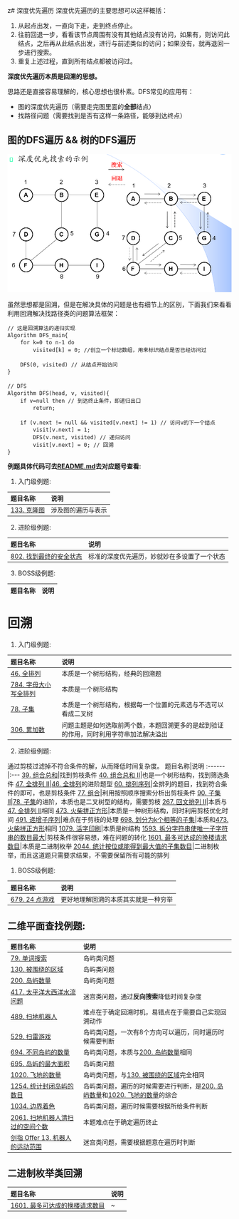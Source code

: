 z# 深度优先遍历
深度优先遍历的主要思想可以这样概括：
1. 从起点出发，一直向下走，走到终点停止。
2. 往前回退一步，看看该节点周围有没有其他结点没有访问，如果有，则访问此结点，之后再从此结点出发，进行与前述类似的访问；如果没有，就再退回一步进行搜索。
3. 重复上述过程，直到所有结点都被访问过。

**深度优先遍历本质是回溯的思想。**

思路还是直接容易理解的，核心思想也很朴素。DFS常见的应用有：
- 图的深度优先遍历（需要走完图里面的**全部**结点）
- 找路径问题（需要找到是否有这样一条路径，能够到达终点）

## 图的DFS遍历 && 树的DFS遍历
![图的DFS遍历](./images/Graph_DFS.png)  

虽然思想都是回溯，但是在解决具体的问题是也有细节上的区别，下面我们来看看利用回溯解决找路径类的问题算法框架：
```
// 这是回溯算法的递归实现
Algorithm DFS_main{
    for k=0 to n-1 do
        visited[k] = 0; //创立一个标记数组，用来标识结点是否已经访问过

    DFS(0, visited) // 从结点开始访问
}

// DFS
Algorithm DFS(head, v, visited){
    if v=null then // 到达终止条件，即递归出口
        return;

    if (v.next != null && visited[v.next] != 1) // 访问v的下一个结点
        visit[v.next] = 1;
        DFS(v.next, visited) // 递归访问
        visit[v.next] = 0; // 回溯
}
```
**例题具体代码可去[README.md](../../README.md)去对应题号查看:**
1. 入门级例题:  

题目名称|说明
:------|:---
[133. 克隆图](https://leetcode.cn/problems/clone-graph/)|涉及图的遍历与表示

2. 进阶级例题:  

题目名称|说明
:------|:---
[802. 找到最终的安全状态](https://leetcode.cn/problems/find-eventual-safe-states/)|标准的深度优先遍历，妙就妙在多设置了一个状态

3. BOSS级例题:  

题目名称|说明
:------|:---


# 回溯
1. 入门级例题:  

题目名称|说明
:------|:---
[46. 全排列](https://leetcode.cn/problems/permutations/)|本质是一个树形结构，经典的回溯题
[784. 字母大小写全排列](https://leetcode.cn/problems/letter-case-permutation/)|本质是一个树形结构
[78. 子集](https://leetcode.cn/problems/subsets/)|本质是一个树形结构，根据每一个位置的元素选与不选可以看成二叉树
[306. 累加数](https://leetcode.cn/problems/additive-number/)|问题主题是如何选取前两个数，本题回溯更多的是起到验证的作用，同时利用字符串加法解决溢出

2. 进阶级例题:  

通过剪枝过滤掉不符合条件的解，从而降低时间复杂度。
题目名称|说明
:------|:---
[39. 组合总和](https://leetcode.cn/problems/combination-sum/)|找到剪枝条件
[40. 组合总和 II](https://leetcode.cn/problems/combination-sum-ii/)|也是一个树形结构，找到筛选条件
[47. 全排列 II](https://leetcode.cn/problems/permutations-ii/)|[46. 全排列](https://leetcode.cn/problems/permutations/)的进阶题型
[60. 排列序列](https://leetcode.cn/problems/permutation-sequence/)|全排列的题目，找到符合条件的即可，也是剪枝条件
[77. 组合](https://leetcode.cn/problems/combinations/)|利用按照顺序搜索分析出剪枝条件
[90. 子集 II](https://leetcode.cn/problems/subsets-ii/)|[78. 子集](https://leetcode.cn/problems/subsets/)的进阶，本质也是二叉树型的结构，需要剪枝
[267. 回文排列 II](https://leetcode.cn/problems/palindrome-permutation-ii/)|本质与[47. 全排列 II](https://leetcode.cn/problems/permutations-ii/)相同
[473. 火柴拼正方形](https://leetcode.cn/problems/matchsticks-to-square/)|本质是一种树形结构，同时利用剪枝优化时间
[491. 递增子序列](https://leetcode.cn/problems/increasing-subsequences/)|难点在于剪枝的处理
[698. 划分为k个相等的子集](https://leetcode.cn/problems/partition-to-k-equal-sum-subsets/)|本质和[473. 火柴拼正方形](https://leetcode.cn/problems/matchsticks-to-square/)相同
[1079. 活字印刷](https://leetcode.cn/problems/letter-tile-possibilities/)|本质是树结构
[1593. 拆分字符串使唯一子字符串的数目最大](https://leetcode.cn/problems/split-a-string-into-the-max-number-of-unique-substrings/)|剪枝条件很容易想，难在问题的转化
[1601. 最多可达成的换楼请求数目](https://leetcode.cn/problems/maximum-number-of-achievable-transfer-requests/)|本质是二进制枚举
[2044. 统计按位或能得到最大值的子集数目](https://leetcode.cn/problems/count-number-of-maximum-bitwise-or-subsets/)|二进制枚举，而且这道题只需要求结果，不需要保留所有可能的排列

1. BOSS级例题:  

题目名称|说明
:------|:---
[679. 24 点游戏](https://leetcode.cn/problems/24-game/)|更好地理解回溯的本质其实就是一种穷举

## 二维平面查找例题:
题目名称|说明
:------|:---
[79. 单词搜索](https://leetcode.cn/problems/word-search/)|岛屿类问题
[130. 被围绕的区域](https://leetcode.cn/problems/surrounded-regions/)|岛屿类问题
[200. 岛屿数量](https://leetcode.cn/problems/number-of-islands/)|岛屿类问题
[417. 太平洋大西洋水流问题](https://leetcode.cn/problems/pacific-atlantic-water-flow/)|迷宫类问题，通过**反向搜索**降低时间复杂度
[489. 扫地机器人](https://leetcode.cn/problems/robot-room-cleaner/)|难点在于确定回溯时机，易错点在于需要自己实现回溯动作
[529. 扫雷游戏](https://leetcode.cn/problems/minesweeper/)|岛屿类问题，一次有8个方向可以遍历，同时遍历时候需要判断
[694. 不同岛屿的数量](https://leetcode.cn/problems/number-of-distinct-islands/)|岛屿类问题，本质与[200. 岛屿数量](https://leetcode.cn/problems/number-of-islands/)相同
[695. 岛屿的最大面积](https://leetcode.cn/problems/max-area-of-island/)|岛屿类问题
[1020. 飞地的数量](https://leetcode.cn/problems/number-of-enclaves/)|岛屿类问题，与[130. 被围绕的区域](https://leetcode.cn/problems/surrounded-regions/)完全相同
[1254. 统计封闭岛屿的数目](https://leetcode.cn/problems/number-of-closed-islands/)|岛屿类问题，遍历的时候需要进行判断，是[200. 岛屿数量](https://leetcode.cn/problems/number-of-islands/)和[1020. 飞地的数量](https://leetcode.cn/problems/number-of-enclaves/)的综合
[1034. 边界着色](https://leetcode.cn/problems/coloring-a-border/)|岛屿类问题，遍历时候需要根据所给条件判断
[2061. 扫地机器人清扫过的空间个数](https://leetcode.cn/problems/number-of-spaces-cleaning-robot-cleaned/)|本题难点在于确定遍历终止
[剑指 Offer 13. 机器人的运动范围](https://leetcode.cn/problems/ji-qi-ren-de-yun-dong-fan-wei-lcof/)|迷宫类问题，需要根据题意在遍历时判断

## 二进制枚举类回溯
题目名称|说明
:------|:---
[1601. 最多可达成的换楼请求数目](https://leetcode.cn/problems/maximum-number-of-achievable-transfer-requests/)|~